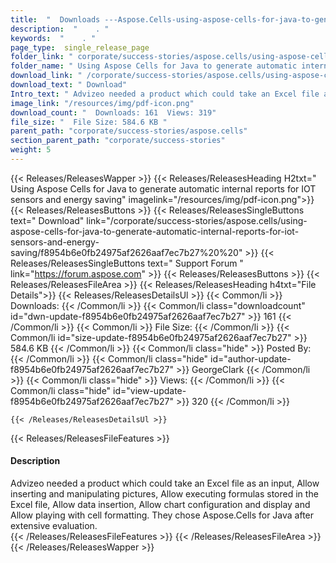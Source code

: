 ```yaml
---
title:  "  Downloads ---Aspose.Cells-using-aspose-cells-for-java-to-generate-automatic-internal-reports-for-iot-sensors-and-energy-saving . " 
description:  "    . " 
keywords:  "    . " 
page_type:  single_release_page
folder_link: " corporate/success-stories/aspose.cells/using-aspose-cells-for-java-to-generate-automatic-internal-reports-for-iot-sensors-and-energy-saving/"
folder_name: " Using Aspose Cells for Java to generate automatic internal reports for IOT sensors and energy saving"
download_link: " /corporate/success-stories/aspose.cells/using-aspose-cells-for-java-to-generate-automatic-internal-reports-for-iot-sensors-and-energy-saving/f8954b6e0fb24975af2626aaf7ec7b27"
download_text: " Download"
Intro_text: " Advizeo needed a product which could take an Excel file as an input, Allow inser..."
image_link: "/resources/img/pdf-icon.png"
download_count: "  Downloads: 161  Views: 319"
file_size: "  File Size: 584.6 KB "
parent_path: "corporate/success-stories/aspose.cells"
section_parent_path: "corporate/success-stories"
weight: 5 
---
```


{{< Releases/ReleasesWapper >}}
  {{< Releases/ReleasesHeading H2txt=" Using Aspose Cells for Java to generate automatic internal reports for IOT sensors and energy saving" imagelink="/resources/img/pdf-icon.png">}}
  {{< Releases/ReleasesButtons >}}
    {{< Releases/ReleasesSingleButtons text=" Download" link="/corporate/success-stories/aspose.cells/using-aspose-cells-for-java-to-generate-automatic-internal-reports-for-iot-sensors-and-energy-saving/f8954b6e0fb24975af2626aaf7ec7b27%20%20" >}}
    {{< Releases/ReleasesSingleButtons text=" Support Forum " link="https://forum.aspose.com" >}}
  {{< Releases/ReleasesButtons >}}
  {{< Releases/ReleasesFileArea >}}
    {{< Releases/ReleasesHeading h4txt="File Details">}}
    {{< Releases/ReleasesDetailsUl >}}
            {{< Common/li  >}} Downloads: {{< /Common/li >}} 
      {{< Common/li class="downloadcount" id="dwn-update-f8954b6e0fb24975af2626aaf7ec7b27" >}} 161 {{< /Common/li >}} 
      {{< Common/li  >}} File Size: {{< /Common/li >}} 
      {{< Common/li id="size-update-f8954b6e0fb24975af2626aaf7ec7b27" >}} 584.6 KB {{< /Common/li >}} 
      {{< Common/li  class="hide" >}} Posted By: {{< /Common/li >}} 
      {{< Common/li class="hide" id="author-update-f8954b6e0fb24975af2626aaf7ec7b27" >}} GeorgeClark {{< /Common/li >}} 
      {{< Common/li class="hide"  >}} Views: {{< /Common/li >}} 
      {{< Common/li class="hide" id="view-update-f8954b6e0fb24975af2626aaf7ec7b27" >}} 320 {{< /Common/li >}} 

    {{< /Releases/ReleasesDetailsUl >}}

  {{< Releases/ReleasesFileFeatures >}}
      <h4>Description</h4><div class="HTMLDescription">Advizeo needed a product which could take an Excel file as an input, Allow inserting and manipulating pictures, Allow executing formulas stored in the Excel file, Allow data insertion, Allow chart configuration and display and Allow playing with cell formatting. They chose Aspose.Cells for Java after extensive evaluation.</div>
  {{< /Releases/ReleasesFileFeatures >}}
 {{< /Releases/ReleasesFileArea >}}
{{< /Releases/ReleasesWapper >}}


